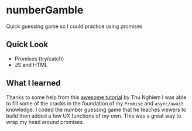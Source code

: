 # numberGamble

Quick guessing game so I could practice using promises

## Quick Look

- Promises (try/catch)
- JS and HTML

## What I learned

Thanks to some help from this <a href="https://www.youtube.com/watch?v=J29jeuyMJ38&t=1s" target="_blank">awesome tutorial</a> by Thu Nghiem I was able to fill some of the cracks in the foundation of my <code>Promise</code> and <code>async/await</code> knowledge. I coded the number guessing game that he teaches viewers to build then added a few UX functions of my own. This was a great way to wrap my head around promises.
